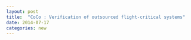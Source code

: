 ```yaml
---
layout: post
title:  "CoCo : Verification of outsourced flight-critical systems"
date: 2014-07-17
categories: new
---
```




